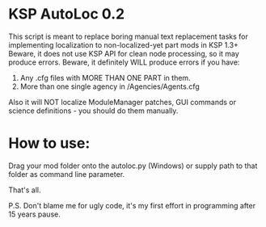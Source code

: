 # KSP AutoLoc 0.2

This script is meant to replace boring manual text replacement tasks for implementing localization to non-localized-yet part mods in KSP 1.3+
Beware, it does not use KSP API for clean node processing, so it may produce errors.
Beware, it definitely WILL produce errors if you have:
1) Any .cfg files with MORE THAN ONE PART in them.
2) More than one single agency in /Agencies/Agents.cfg

Also it will NOT localize ModuleManager patches, GUI commands or science definitions - you should do them manually.

# How to use:
Drag your mod folder onto the autoloc.py (Windows) or supply path to that folder as command line parameter.

That's all.

P.S. Don't blame me for ugly code, it's my first effort in programming after 15 years pause.
